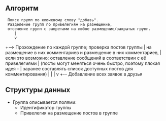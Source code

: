 Алгоритм
--------

     Поиск групп по ключевому слову "добавь".
     Разделение групп по привелегиям на размещение,
     отсечение групп с запретами на любое размещение/закрытых групп.
		|
		v
+--> Прохождение по каждой группе; проверка постов группы
|    на размещение в них комментариев и размещение в них комментариев, 
|    если это возможно; оставление сообщений в соответствии с её привелегиями
|    (посты могут меняться очень быстро, поэтому плохая идея -
|    заранее составлять список доступных постов для комментирования)
|		|
|		v
+-- Добавление всех заявок в друзья

Структуры данных
----------------

* Группа описывается полями:
	- Идентификатор группы
	- Привелегия на размещение постов в группе
